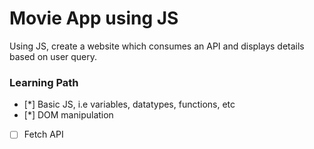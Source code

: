 # Movie App using JS

Using JS, create a website which consumes an API and displays details based on user query.

### Learning Path
- [*] Basic JS, i.e variables, datatypes, functions, etc
- [*] DOM manipulation
- [ ] Fetch API
